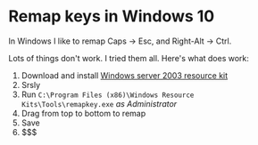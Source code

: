 # Remap keys in Windows 10

In Windows I like to remap Caps -> Esc, and Right-Alt -> Ctrl.

Lots of things don't work. I tried them all.
Here's what does work:

1. Download and install [Windows server 2003 resource kit](https://www.microsoft.com/en-us/download/confirmation.aspx?id=17657)
2. Srsly
3. Run `C:\Program Files (x86)\Windows Resource Kits\Tools\remapkey.exe` _as Administrator_
4. Drag from top to bottom to remap
5. Save
6. $$$